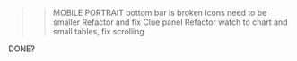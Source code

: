 >> MOBILE PORTRAIT bottom bar is broken
>> Icons need to be smaller
>> Refactor and fix Clue panel
>> Refactor watch to chart and small tables, fix scrolling

DONE?
